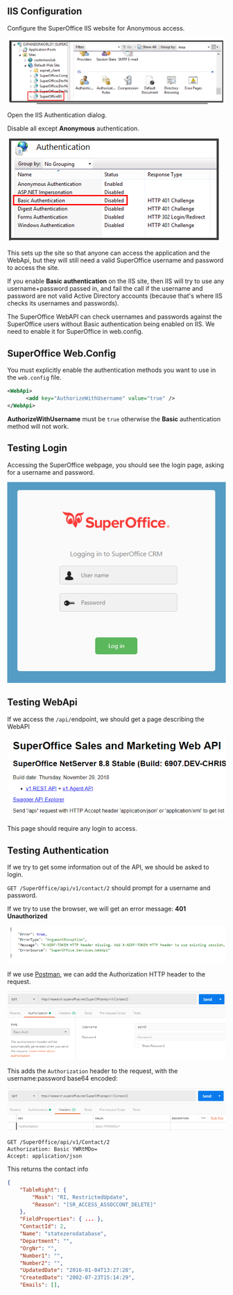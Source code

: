 ## IIS Configuration

Configure the SuperOffice IIS website for Anonymous access.

![1547118912009](iis-config-site.png)

Open the IIS Authentication dialog. 

Disable all except **Anonymous** authentication.

![1547119011831](iis-authentication-anonymous.png)

This sets up the site so that anyone can access the application and the WebApi, but they will still need a valid SuperOffice username and password to access the site.

If you enable **Basic authentication** on the IIS site, then IIS will try to use any username+password passed in, and fail the call if the username and password are not valid Active Directory accounts (because that's where IIS checks its usernames and passwords).

The SuperOffice WebAPI can check usernames and passwords against the SuperOffice users without Basic authentication being enabled on IIS. We need to enable it for SuperOffice in web.config.



## SuperOffice Web.Config

You must explicitly enable the authentication methods you want to use in the `web.config` file.

```xml
<WebApi>
      <add key="AuthorizeWithUsername" value="true" />
</WebApi>
```

**AuthorizeWithUsername** must be `true` otherwise the **Basic** authentication method will not work.



## Testing Login

Accessing the SuperOffice webpage, you should see the login page, asking for a username and password.

![1547119674391](login-page.png)



## Testing WebApi

If we access the `/api/`endpoint, we should get a page describing the WebAPI

![1547122437214](api-page.png)

This page should require any login to access.



## Testing Authentication

If we try to get some information out of the API, we should be asked to login.

`GET /SuperOffice/api/v1/contact/2` should prompt for a username and password.

If we try to use the browser, we will get an error message: **401 Unauthorized**

![1547122597856](api-error.png)

If we use [Postman](https://www.getpostman.com/), we can add the Authorization HTTP header to the request.

![1547122767219](api-postman-basic.png)

This adds the `Authorization` header to the request, with the username:password base64 encoded:

![1547123090012](api-postman-header.png)

```http
GET /SuperOffice/api/v1/Contact/2
Authorization: Basic YWRtMDo=
Accept: application/json
```



This returns the contact info

```json
{
    "TableRight": {
        "Mask": "RI, RestrictedUpdate",
        "Reason": "[SR_ACCESS_ASSOCCONT_DELETE]"
    },
    "FieldProperties": { ... },
    "ContactId": 2,
    "Name": "statezerodatabase",
    "Department": "",
    "OrgNr": "",
    "Number1": "",
    "Number2": "",
    "UpdatedDate": "2016-01-04T13:27:28",
    "CreatedDate": "2002-07-23T15:14:29",
    "Emails": [],
```



